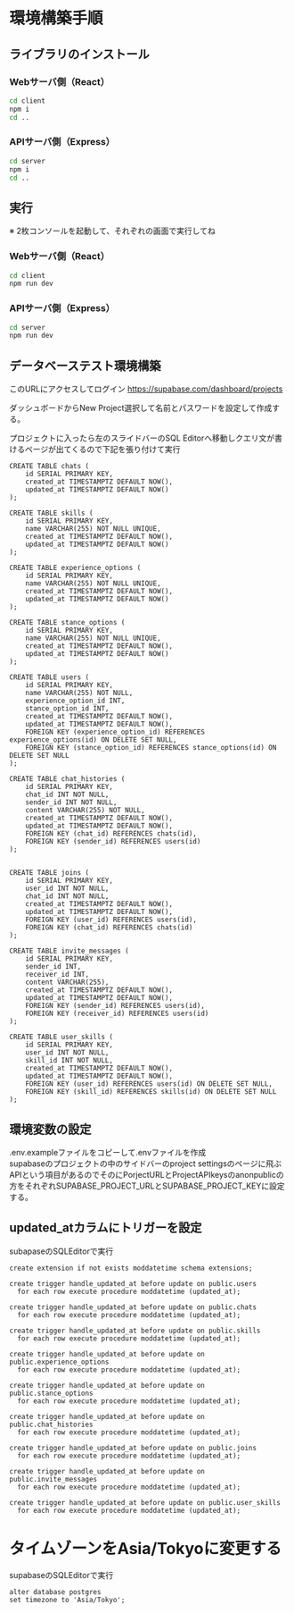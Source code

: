 # 環境構築手順
## ライブラリのインストール
### Webサーバ側（React）
```sh
cd client
npm i
cd ..
```

### APIサーバ側（Express）
```sh
cd server
npm i
cd ..
```


## 実行
※ 2枚コンソールを起動して、それぞれの画面で実行してね

### Webサーバ側（React）
```sh
cd client
npm run dev
```

### APIサーバ側（Express）
```sh
cd server
npm run dev
```

## データベーステスト環境構築
このURLにアクセスしてログイン https://supabase.com/dashboard/projects

ダッシュボードからNew Project選択して名前とパスワードを設定して作成する。

プロジェクトに入ったら左のスライドバーのSQL Editorへ移動しクエリ文が書けるページが出てくるので下記を張り付けて実行

```
CREATE TABLE chats (
    id SERIAL PRIMARY KEY,
    created_at TIMESTAMPTZ DEFAULT NOW(),
    updated_at TIMESTAMPTZ DEFAULT NOW()
);

CREATE TABLE skills (
    id SERIAL PRIMARY KEY,
    name VARCHAR(255) NOT NULL UNIQUE,
    created_at TIMESTAMPTZ DEFAULT NOW(),
    updated_at TIMESTAMPTZ DEFAULT NOW()
);

CREATE TABLE experience_options (
    id SERIAL PRIMARY KEY,
    name VARCHAR(255) NOT NULL UNIQUE,
    created_at TIMESTAMPTZ DEFAULT NOW(),
    updated_at TIMESTAMPTZ DEFAULT NOW()
);

CREATE TABLE stance_options (
    id SERIAL PRIMARY KEY,
    name VARCHAR(255) NOT NULL UNIQUE,
    created_at TIMESTAMPTZ DEFAULT NOW(),
    updated_at TIMESTAMPTZ DEFAULT NOW()
);

CREATE TABLE users (
    id SERIAL PRIMARY KEY,
    name VARCHAR(255) NOT NULL,
    experience_option_id INT,
    stance_option_id INT,
    created_at TIMESTAMPTZ DEFAULT NOW(),
    updated_at TIMESTAMPTZ DEFAULT NOW(),
    FOREIGN KEY (experience_option_id) REFERENCES experience_options(id) ON DELETE SET NULL,
    FOREIGN KEY (stance_option_id) REFERENCES stance_options(id) ON DELETE SET NULL
);

CREATE TABLE chat_histories (
    id SERIAL PRIMARY KEY,
    chat_id INT NOT NULL,
    sender_id INT NOT NULL,
    content VARCHAR(255) NOT NULL,
    created_at TIMESTAMPTZ DEFAULT NOW(),
    updated_at TIMESTAMPTZ DEFAULT NOW(),
    FOREIGN KEY (chat_id) REFERENCES chats(id),
    FOREIGN KEY (sender_id) REFERENCES users(id)
);


CREATE TABLE joins (
    id SERIAL PRIMARY KEY,
    user_id INT NOT NULL,
    chat_id INT NOT NULL,
    created_at TIMESTAMPTZ DEFAULT NOW(),
    updated_at TIMESTAMPTZ DEFAULT NOW(),
    FOREIGN KEY (user_id) REFERENCES users(id),
    FOREIGN KEY (chat_id) REFERENCES chats(id)
);

CREATE TABLE invite_messages (
    id SERIAL PRIMARY KEY,
    sender_id INT,
    receiver_id INT,
    content VARCHAR(255),
    created_at TIMESTAMPTZ DEFAULT NOW(),
    updated_at TIMESTAMPTZ DEFAULT NOW(),
    FOREIGN KEY (sender_id) REFERENCES users(id),
    FOREIGN KEY (receiver_id) REFERENCES users(id)
);

CREATE TABLE user_skills (
    id SERIAL PRIMARY KEY,
    user_id INT NOT NULL,
    skill_id INT NOT NULL,
    created_at TIMESTAMPTZ DEFAULT NOW(),
    updated_at TIMESTAMPTZ DEFAULT NOW(),
    FOREIGN KEY (user_id) REFERENCES users(id) ON DELETE SET NULL,
    FOREIGN KEY (skill_id) REFERENCES skills(id) ON DELETE SET NULL
);
```

## 環境変数の設定
.env.exampleファイルをコピーして.envファイルを作成<br>
supabaseのプロジェクトの中のサイドバーのproject settingsのページに飛ぶ<br>
APIという項目があるのでそのにPorjectURLとProjectAPIkeysのanonpublicの方をそれぞれSUPABASE_PROJECT_URLとSUPABASE_PROJECT_KEYに設定する。


## updated_atカラムにトリガーを設定
subapaseのSQLEditorで実行
```
create extension if not exists moddatetime schema extensions;

create trigger handle_updated_at before update on public.users
  for each row execute procedure moddatetime (updated_at);

create trigger handle_updated_at before update on public.chats
  for each row execute procedure moddatetime (updated_at);

create trigger handle_updated_at before update on public.skills
  for each row execute procedure moddatetime (updated_at);

create trigger handle_updated_at before update on public.experience_options
  for each row execute procedure moddatetime (updated_at);

create trigger handle_updated_at before update on public.stance_options
  for each row execute procedure moddatetime (updated_at);

create trigger handle_updated_at before update on public.chat_histories
  for each row execute procedure moddatetime (updated_at);

create trigger handle_updated_at before update on public.joins
  for each row execute procedure moddatetime (updated_at);

create trigger handle_updated_at before update on public.invite_messages
  for each row execute procedure moddatetime (updated_at);

create trigger handle_updated_at before update on public.user_skills
  for each row execute procedure moddatetime (updated_at);
```

# タイムゾーンをAsia/Tokyoに変更する
supabaseのSQLEditorで実行
```
alter database postgres
set timezone to 'Asia/Tokyo';
```